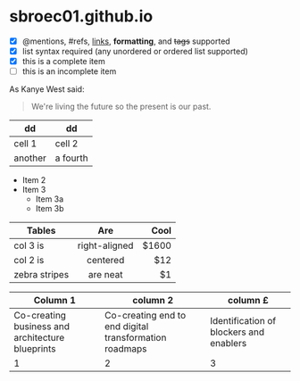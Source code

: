# sbroec01.github.io

- [x] @mentions, #refs, [links](), **formatting**, and <del>tags</del> supported
- [x] list syntax required (any unordered or ordered list supported)
- [x] this is a complete item
- [ ] this is an incomplete item

As Kanye West said:
> We're living the future so
> the present is our past.

| dd | dd |
|----------|-----------|
| cell 1   | cell 2    |
| another  | a fourth  |

- Item 2
- Item 3
   - Item 3a
   - Item 3b

| Tables        | Are           | Cool  |
| ------------- |:-------------:| -----:|
| col 3 is      | right-aligned | $1600 |
| col 2 is      | centered      |   $12 |
| zebra stripes | are neat      |    $1 |


Column 1 | column 2 | column £
--- | --- | ---
Co-creating business and architecture blueprints | Co-creating end to end digital transformation roadmaps | Identification of blockers and enablers
1 | 2 | 3
